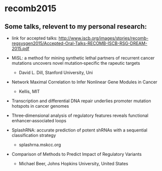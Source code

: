 # recomb2015

## Some talks, relevent to my personal research:

- link for accepted talks: http://www.iscb.org/images/stories/recomb-regsysgen2015/Accepted-Oral-Talks-RECOMB-ISCB-RSG-DREAM-2015.pdf

- MiSL:	a	method	for	mining	synthetic	lethal	partners	of recurrent	cancer	mutations	uncovers	novel	mutation‐specific	the
rapeutic	targets
  - David L. Dill, Stanford University, Uni

- Network	Maximal	Correlation	to Infer	Nonlinear	Gene	Modules	in	Cancer
  - Kellis, MIT
  
- Transcription	and	differential DNA	repair	underlies	promoter mutation	hotspots	in	cancer	genomes

- Three‐dimensional	analysis	of	regulatory	features	reveals	functional	enhancer‐associated	loops

- SplashRNA:	accurate	prediction	of	potent	shRNAs	with	a	sequential	classification	strategy
  - splashrna.mskcc.org

- Comparison	of	Methods	to	Predict	Impact	of	Regulatory Variants
  - Michael	Beer,	Johns	Hopkins	University,	United	States
